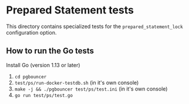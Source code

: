 # Prepared Statement tests

This directory contains specialized tests for the `prepared_statement_lock` configuration option.

## How to run the Go tests

Install Go (version 1.13 or later)

1. `cd pgbouncer`
3. `test/ps/run-docker-testdb.sh` (in it's own console)
4. `make -j && ./pgbouncer test/ps/test.ini` (in it's own console)
5. `go run test/ps/test.go`